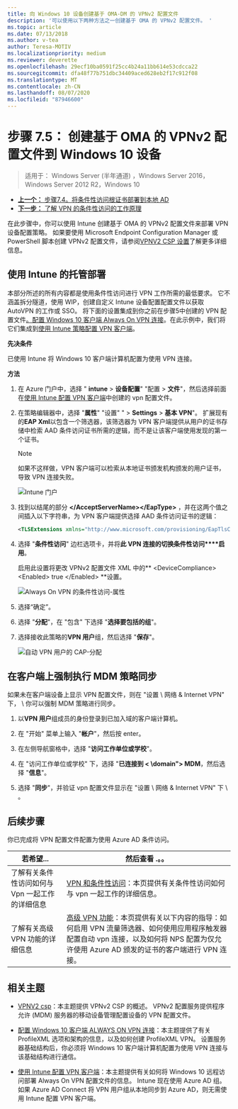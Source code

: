 ```yaml
---
title: 向 Windows 10 设备创建基于 OMA-DM 的 VPNv2 配置文件
description: '可以使用以下两种方法之一创建基于 OMA 的 VPNv2 配置文件。 '
ms.topic: article
ms.date: 07/13/2018
ms.author: v-tea
author: Teresa-MOTIV
ms.localizationpriority: medium
ms.reviewer: deverette
ms.openlocfilehash: 29ecf10ba0591f25cc4b24a11bb614e53cdcca22
ms.sourcegitcommit: dfa48f77b751dbc34409aced628eb2f17c912f08
ms.translationtype: MT
ms.contentlocale: zh-CN
ms.lasthandoff: 08/07/2020
ms.locfileid: "87946600"
---
```

# <a name="step-75-create-oma-dm-based-vpnv2-profiles-to-windows-10-devices"></a>步骤 7.5： 创建基于 OMA 的 VPNv2 配置文件到 Windows 10 设备

>适用于： Windows Server (半年通道) ，Windows Server 2016，Windows Server 2012 R2，Windows 10

- [**上一个：** 步骤7.4。将条件性访问根证书部署到本地 AD](vpn-deploy-cond-access-root-cert-to-on-premise-ad.md)
- [**下一步：** 了解 VPN 的条件性访问的工作原理](/windows/access-protection/vpn/vpn-conditional-access)

在此步骤中，你可以使用 Intune 创建基于 OMA 的 VPNv2 配置文件来部署 VPN 设备配置策略。 如果要使用 Microsoft Endpoint Configuration Manager 或 PowerShell 脚本创建 VPNv2 配置文件，请参阅[VPNV2 CSP 设置](/windows/client-management/mdm/vpnv2-csp)了解更多详细信息。

## <a name="managed-deployment-using-intune"></a>使用 Intune 的托管部署

本部分所述的所有内容都是使用条件性访问进行 VPN 工作所需的最低要求。 它不涵盖拆分隧道，使用 WIP，创建自定义 Intune 设备配置配置文件以获取 AutoVPN 的工作或 SSO。 将下面的设置集成到你之前在步骤5中创建的 VPN 配置文件[。配置 Windows 10 客户端 Always On VPN 连接](always-on-vpn/deploy/vpn-deploy-client-vpn-connections.md)。在此示例中，我们将它们集成到[使用 Intune 策略配置 VPN 客户端](always-on-vpn/deploy/vpn-deploy-client-vpn-connections.md#configure-the-vpn-client-by-using-intune)。

**先决条件**

已使用 Intune 将 Windows 10 客户端计算机配置为使用 VPN 连接。


**方法**

1. 在 Azure 门户中，选择 " **intune**  >  **设备配置**" "配置  >  **文件**"，然后选择前面在[使用 Intune 配置 VPN 客户端](always-on-vpn/deploy/vpn-deploy-client-vpn-connections.md#configure-the-vpn-client-by-using-intune)中创建的 vpn 配置文件。

2. 在策略编辑器中，选择 "**属性**" "设置" "  >  **Settings**  >  **基本 VPN**"。 扩展现有的**EAP Xml**以包含一个筛选器，该筛选器为 VPN 客户端提供从用户的证书存储中检索 AAD 条件访问证书所需的逻辑，而不是让该客户端使用发现的第一个证书。

    >[!NOTE]
    >如果不这样做，VPN 客户端可以检索从本地证书颁发机构颁发的用户证书，导致 VPN 连接失败。

    ![Intune 门户](../../media/Always-On-Vpn/intune-eap-xml.png)

3. 找到以结尾的部分 **\</AcceptServerName>\</EapType>** ，并在这两个值之间插入以下字符串，为 VPN 客户端提供选择 AAD 条件访问证书的逻辑：

    ```XML
    <TLSExtensions xmlns="http://www.microsoft.com/provisioning/EapTlsConnectionPropertiesV2"><FilteringInfo xmlns="http://www.microsoft.com/provisioning/EapTlsConnectionPropertiesV3"><EKUMapping><EKUMap><EKUName>AAD Conditional Access</EKUName><EKUOID>1.3.6.1.4.1.311.87</EKUOID></EKUMap></EKUMapping><ClientAuthEKUList Enabled="true"><EKUMapInList><EKUName>AAD Conditional Access</EKUName></EKUMapInList></ClientAuthEKUList></FilteringInfo></TLSExtensions>
    ```

4. 选择 "**条件性访问**" 边栏选项卡，并将**此 VPN 连接的切换条件性访问****启用**。

   启用此设置将更改 VPNv2 配置文件 XML 中的** \<DeviceCompliance> \<Enabled> true \</Enabled> **设置。

    ![Always On VPN 的条件性访问-属性](../../media/Always-On-Vpn/vpn-conditional-access-azure-ad.png)

5. 选择“确定”。

6. 选择 "**分配**"，在 "包含" 下选择 "**选择要包括的组**"。

7. 选择接收此策略的**VPN 用户**组，然后选择 "**保存**"。

    ![自动 VPN 用户的 CAP-分配](../../media/Always-On-Vpn/cap-for-auto-vpn-users-assignments.png)

## <a name="force-mdm-policy-sync-on-the-client"></a>在客户端上强制执行 MDM 策略同步

如果未在客户端设备上显示 VPN 配置文件，则在 "设置 \\ 网络 & Internet VPN" 下， \\ 你可以强制 MDM 策略进行同步。

1. 以**VPN 用户**组成员的身份登录到已加入域的客户端计算机。

2. 在 "开始" 菜单上输入 "**帐户**"，然后按 enter。

3. 在左侧导航窗格中，选择 "**访问工作单位或学校**"。

4. 在 "访问工作单位或学校" 下，选择 "**已连接到 < \domain"> MDM**，然后选择 "**信息**"。

5. 选择 "**同步**"，并验证 vpn 配置文件显示在 "设置 \\ 网络 & Internet VPN" 下 \\ 。


## <a name="next-steps"></a>后续步骤

你已完成将 VPN 配置文件配置为使用 Azure AD 条件访问。

|若希望...  |然后查看 .。。  |
|---------|---------|
|了解有关条件性访问如何与 Vpn 一起工作的详细信息  |[VPN 和条件性访问](/windows/access-protection/vpn/vpn-conditional-access)：本页提供有关条件性访问如何与 vpn 一起工作的详细信息。      |
|了解有关高级 VPN 功能的详细信息  |[高级 VPN 功能](always-on-vpn/deploy/always-on-vpn-adv-options.md#advanced-vpn-features)：本页提供有关以下内容的指导：如何启用 VPN 流量筛选器、如何使用应用程序触发器配置自动 vpn 连接，以及如何将 NPS 配置为仅允许使用 Azure AD 颁发的证书的客户端进行 VPN 连接。        |


## <a name="related-topics"></a>相关主题

- [VPNV2 csp](/windows/client-management/mdm/vpnv2-csp)：本主题提供 VPNv2 CSP 的概述。 VPNv2 配置服务提供程序允许 (MDM) 服务器的移动设备管理配置设备的 VPN 配置文件。

- [配置 Windows 10 客户端 ALWAYS ON VPN 连接](./always-on-vpn/deploy/vpn-deploy-client-vpn-connections.md)：本主题提供了有关 ProfileXML 选项和架构的信息，以及如何创建 ProfileXML VPN。 设置服务器基础结构后，你必须将 Windows 10 客户端计算机配置为使用 VPN 连接与该基础结构进行通信。

- [使用 Intune 配置 VPN 客户端](./always-on-vpn/deploy/vpn-deploy-client-vpn-connections.md#configure-the-vpn-client-by-using-intune)：本主题提供有关如何将 Windows 10 远程访问部署 Always On VPN 配置文件的信息。 Intune 现在使用 Azure AD 组。 如果 Azure AD Connect 将 VPN 用户组从本地同步到 Azure AD，则无需使用 Intune 配置 VPN 客户端。
